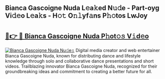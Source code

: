 ## Bianca Gascoigne Nuda L𝚎a𝚔ed N𝚞𝚍e - Part-oyg Vi𝚍𝚎o L𝚎a𝚔s - H𝚘𝚝 O𝚗𝚕yf𝚊ns P𝚑𝚘tos LwJoy

# <h2><a href="http://kf607m.oniu.top/?m=Bianca+Gascoigne+Nuda">🔗👉 🔴 Bianca Gascoigne Nuda P𝚑ot𝚘𝚜 V𝚒d𝚎o</a></h2>

[![Bianca Gascoigne Nuda Nu𝚍e𝚜](https://i.imgur.com/0qMVB7G.gif)](http://kf607m.oniu.top/?m=Bianca+Gascoigne+Nuda)
Digital media creator and web entertainer Bianca Gascoigne Nuda, known for distributing dance and lifestyle knowledge through solo and collaborative dance presentations and short videos. Trailblazing innovator Bianca Gascoigne Nuda, recognized for their groundbreaking ideas and commitment to creating a better future for all.  
